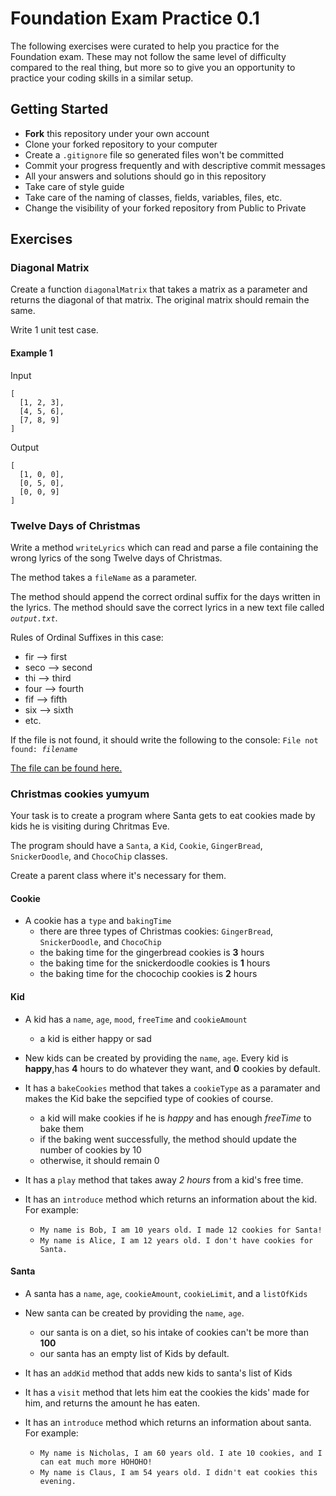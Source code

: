 # Foundation Exam Practice 0.1
The following exercises were curated to help you practice for the Foundation exam.
These may not follow the same level of difficulty compared to the real thing, 
but more so to give you an opportunity to practice your coding skills in a similar setup.

## Getting Started

- **Fork** this repository under your own account
- Clone your forked repository to your computer
- Create a `.gitignore` file so generated files won't be committed
- Commit your progress frequently and with descriptive commit messages
- All your answers and solutions should go in this repository
- Take care of style guide
- Take care of the naming of classes, fields, variables, files, etc.
- Change the visibility of your forked repository from Public to Private

## Exercises


### Diagonal Matrix

Create a function `diagonalMatrix` that takes a matrix as a parameter and returns the diagonal of that matrix. 
The original matrix should remain the same.

Write 1 unit test case.

#### Example 1

Input

```text
[
  [1, 2, 3],
  [4, 5, 6],
  [7, 8, 9]
]
```

Output

```text
[
  [1, 0, 0],
  [0, 5, 0],
  [0, 0, 9]
]
```


### Twelve Days of Christmas

Write a method `writeLyrics` which can read and parse a file containing the wrong lyrics of the song 
Twelve days of Christmas.

The method takes a `fileName` as a parameter.

The method should append the correct ordinal suffix for the days written in the lyrics. 
The method should save the correct lyrics in a new text file called *`output.txt`*.

Rules of Ordinal Suffixes in this case: 
- fir --> first
- seco --> second
- thi --> third
- four --> fourth
- fif --> fifth
- six --> sixth
- etc.

If the file is not found, it should write the following to the console: `File not found: `*`filename`*

[The file can be found here.](./lyrics.txt)


### Christmas cookies yumyum

Your task is to create a program where Santa gets to eat
cookies made by kids he is visiting during Chritmas Eve.

The program should have a `Santa`, a `Kid`, `Cookie`, `GingerBread`, `SnickerDoodle`, and `ChocoChip` classes.

Create a parent class where it's necessary for them.


#### Cookie

- A cookie has a `type` and `bakingTime`
  - there are three types of Christmas cookies: `GingerBread`, `SnickerDoodle`, and `ChocoChip`
  - the baking time for the gingerbread cookies is **3** hours
  - the baking time for the snickerdoodle cookies is **1** hours
  - the baking time for the chocochip cookies is **2** hours
 

#### Kid

- A kid has a `name`, `age`, `mood`, `freeTime` and `cookieAmount`
  - a kid is either happy or sad
 
- New kids can be created by providing the `name`, `age`.
  Every kid is **happy**,has **4** hours to do whatever they want, and **0**  cookies by default.
  
- It has a `bakeCookies` method that takes a `cookieType` as a paramater and makes the Kid bake the sepcified type of cookies of course.
  - a kid will make cookies if he is *happy* and has enough *freeTime* to bake them 
  - if the baking went successfully, the method should update the number of cookies by 10
  - otherwise, it should remain 0

- It has a `play` method that takes away *2 hours* from a kid's free time.

- It has an `introduce` method which returns an information about the kid.
  For example:

  - `My name is Bob, I am 10 years old. I made 12 cookies for Santa!`
  - `My name is Alice, I am 12 years old. I don't have cookies for Santa.`


#### Santa
- A santa has a `name`, `age`, `cookieAmount`, `cookieLimit`, and a `listOfKids`

- New santa can be created by providing the `name`, `age`.
  - our santa is on a diet, so his intake of cookies can't be more than **100**
  - our santa has an empty list of Kids by default.

- It has an `addKid` method that adds new kids to santa's list of Kids

- It has a `visit` method that lets him eat the cookies the kids' made for him, and returns the amount he has eaten.

- It has an `introduce` method which returns an information about santa.
  For example:

  - `My name is Nicholas, I am 60 years old. I ate 10 cookies, and I can eat much more HOHOHO!`
  - `My name is Claus, I am 54 years old. I didn't eat cookies this evening.`
